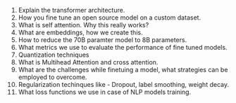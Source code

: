 

1. Explain the transformer architecture.
2. How you fine tune an open source model on a custom dataset.
3. What is self attention. Why this really works?
4. What are embeddings, how we create this.
5. How to reduce the 70B paramter model to 8B parameters.
6. What metrics we use to evaluate the performance of fine tuned models.
7.  Quantization techniques
8. What is Multihead Attention and cross attention.
9. What are the challenges while finetuing a model, what strategies can be employed to overcome.
10. Regularization techinques like - Dropout, label smoothing, weight decay.
11. What loss functions we use in case of NLP models training.
